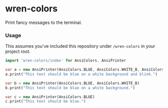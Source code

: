 # wren-colors

Print fancy messages to the terminal.

### Usage

This assumes you've included this repository under `/wren-colors` in your project root.

```dart
import 'wren-colors/index' for AnsiColors, AnsiPrinter

var a = new AnsiPrinter(AnsiColors.BLUE, AnsiColors.WHITE_B, AnsiColors.BLINK)
a.print("This text should be blue on a white background and blink.")

var b = new AnsiPrinter(AnsiColors.BLUE, AnsiColors.WHITE_B)
b.print("This text should be blue on a white background.")

var c = new AnsiPrinter(AnsiColors.BLUE)
c.print("This text should be blue.")
```